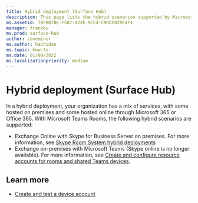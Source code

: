 ```yaml
---
title: Hybrid deployment (Surface Hub)
description: This page lists the hybrid scenarios supported by Microsoft Teams Rooms.
ms.assetid: 7BFBB7BE-F587-422E-9CE4-C9DDF829E4F1
manager: frankbu
ms.prod: surface-hub
author: coveminer
ms.author: hachidan
ms.topic: how-to
ms.date: 01/09/2022
ms.localizationpriority: medium
---
```


# Hybrid deployment (Surface Hub)

In a hybrid deployment, your organization has a mix of services, with some hosted on premises and some hosted online through Microsoft 365 or Office 365. With Microsoft Teams Rooms, the following hybrid scenarios are supported:

- Exchange Online with Skype for Business Server on premises. For more information, see [Skype Room System hybrid deployments](/skypeforbusiness/deploy/deploy-clients/hybrid-deployments)
- Exchange on-premises with Microsoft Teams (Skype online is no longer available). For more information, see [Create and configure resource accounts for rooms and shared Teams devices](/microsoftteams/rooms/with-office-365?tabs=exchange-server%2Cazure-active-directory2-password).

## Learn more

- [Create and test a device account](create-and-test-a-device-account-surface-hub.md)
